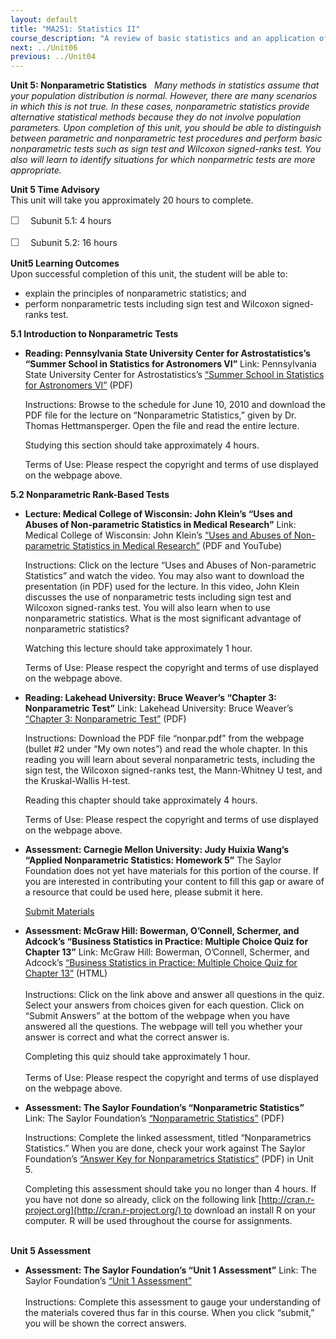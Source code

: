 ```yaml
---
layout: default
title: "MA251: Statistics II"
course_description: "A review of basic statistics and an application of statistical tools and techniques that are routinely used by modern statisticians for building models to analyze complex, multivariate problems."
next: ../Unit06
previous: ../Unit04
---
```

**Unit 5: Nonparametric Statistics** <span id="5"></span> 
*Many methods in statistics assume that your population distribution is
normal. However, there are many scenarios in which this is not true. In
these cases, nonparametric statistics provide alternative statistical
methods because they do not involve population parameters. Upon
completion of this unit, you should be able to distinguish between
parametric and nonparametric test procedures and perform basic
nonparametric tests such as sign test and Wilcoxon signed-ranks test.
You also will learn to identify situations for which nonparmetric tests
are more appropriate.*

**Unit 5 Time Advisory**  
This unit will take you approximately 20 hours to complete.  
  
 <span dir="LTR"><span
style="color: rgb(85, 85, 85); font-family: 'Myriad Pro', 'Gill Sans', 'Gill Sans MT', Calibri, sans-serif; font-size: 16px; line-height: 21px; text-align: left; -webkit-text-size-adjust: none; ">☐
   </span>Subunit 5.1: 4 hours</span>  
  
 <span dir="LTR"><span
style="color: rgb(85, 85, 85); font-family: 'Myriad Pro', 'Gill Sans', 'Gill Sans MT', Calibri, sans-serif; font-size: 16px; line-height: 21px; text-align: left; -webkit-text-size-adjust: none; ">☐
   </span>Subunit 5.2: 16 hours</span>

**Unit5 Learning Outcomes**  
Upon successful completion of this unit, the student will be able to:  
  
-   <span dir="LTR">explain the principles of nonparametric statistics;
    and</span>
-   <span dir="LTR">perform nonparametric tests including sign test and
    Wilcoxon signed-ranks test.</span>

**5.1 Introduction to Nonparametric Tests** <span id="5.1"></span> 
-   **Reading: Pennsylvania State University Center for
    Astrostatistics’s “Summer School in Statistics for Astronomers VI”**
    Link: Pennsylvania State University Center for Astrostatistics’s
    [“Summer School in Statistics for Astronomers
    VI”](http://astrostatistics.psu.edu/su10/program.html) (PDF)  
      
     Instructions: Browse to the schedule for June 10, 2010 and download
    the PDF file for the lecture on “Nonparametric Statistics,” given by
    Dr. Thomas Hettmansperger. Open the file and read the entire
    lecture.   
      
     Studying this section should take approximately 4 hours.  
      
     Terms of Use: Please respect the copyright and terms of use
    displayed on the webpage above.

**5.2 Nonparametric Rank-Based Tests** <span id="5.2"></span> 
-   **Lecture: Medical College of Wisconsin: John Klein’s “Uses and
    Abuses of Non-parametric Statistics in Medical Research”**
    Link: Medical College of Wisconsin: John Klein’s [“Uses and Abuses
    of Non-parametric Statistics in Medical
    Research”](http://www.mcw.edu/biostatistics/LectureSeriesVideos.htm)
    (PDF and YouTube)  
      
     Instructions: Click on the lecture “Uses and Abuses of
    Non-parametric Statistics” and watch the video. You may also want to
    download the presentation (in PDF) used for the lecture. In this
    video, John Klein discusses the use of nonparametric tests including
    sign test and Wilcoxon signed-ranks test. You will also learn when
    to use nonparametric statistics. What is the most significant
    advantage of nonparametric statistics?  
      
     Watching this lecture should take approximately 1 hour.  
      
     Terms of Use: Please respect the copyright and terms of use
    displayed on the webpage above.

-   **Reading: Lakehead University: Bruce Weaver’s “Chapter 3:
    Nonparametric Test”**
    Link: Lakehead University: Bruce Weaver’s [“Chapter 3: Nonparametric
    Test”](https://sites.google.com/a/lakeheadu.ca/bweaver/Home/statistics/notes)
    (PDF)  
      
     Instructions: Download the PDF file “nonpar.pdf” from the webpage
    (bullet \#2 under “My own notes”) and read the whole chapter. In
    this reading you will learn about several nonparametric tests,
    including the sign test, the Wilcoxon signed-ranks test, the
    Mann-Whitney U test, and the Kruskal-Wallis H-test.   
      
     Reading this chapter should take approximately 4 hours.  
      
     Terms of Use: Please respect the copyright and terms of use
    displayed on the webpage above.

-   **Assessment: Carnegie Mellon University: Judy Huixia Wang’s
    “Applied Nonparametric Statistics: Homework 5”**
    The Saylor Foundation does not yet have materials for this portion
    of the course. If you are interested in contributing your content to
    fill this gap or aware of a resource that could be used here, please
    submit it here.

    [Submit Materials](/contribute/)

-   **Assessment: McGraw Hill: Bowerman, O’Connell, Schermer, and
    Adcock’s “Business Statistics in Practice: Multiple Choice Quiz for
    Chapter 13”**
    Link: McGraw Hill: Bowerman, O’Connell, Schermer, and Adcock’s
    [“Business Statistics in Practice: Multiple Choice Quiz for Chapter
    13”](http://highered.mcgraw-hill.com/sites/0070983755/student_view0/chapter13/multiple_choice_quiz.html)
    (HTML)  
        
     Instructions: Click on the link above and answer all questions in
    the quiz. Select your answers from choices given for each question.
    Click on “Submit Answers” at the bottom of the webpage when you have
    answered all the questions. The webpage will tell you whether your
    answer is correct and what the correct answer is.   
      
     Completing this quiz should take approximately 1 hour.  
        
     Terms of Use: Please respect the copyright and terms of use
    displayed on the webpage above.

-   **Assessment: The Saylor Foundation’s “Nonparametric Statistics”**
    Link: The Saylor Foundation’s [“Nonparametric
    Statistics](https://resources.saylor.org/archived/wp-content/uploads/2012/08/MA251-Assessment-Unit-5-Nonparametric-statistics.FINAL_.pdf)[”](https://resources.saylor.org/archived/wp-content/uploads/2012/08/MA251-Assessment-Unit-5-Nonparametric-statistics.FINAL_.pdf)
    (PDF)  
      
     Instructions: Complete the linked assessment, titled
    “Nonparametrics Statistics.” When you are done, check your work
    against The Saylor Foundation’s [“Answer Key for Nonparametrics
    Statistics](https://resources.saylor.org/archived/wp-content/uploads/2012/08/MA251-Assessment-AnswerKey-Unit-5-Nonparametric-Statistics.FINAL_.pdf)[”](https://resources.saylor.org/archived/wp-content/uploads/2012/08/MA251-Assessment-AnswerKey-Unit-5-Nonparametric-Statistics.FINAL_.pdf) (PDF)
    in Unit 5.   
      
     Completing this assessment should take you no longer than 4 hours.
    If you have not done so already, click on the following link
    [http://cran.r-project.org](http://cran.r-project.org/) to download
    an install R on your computer. R will be used throughout the course
    for assignments.  
      

**Unit 5 Assessment** <span id="5.3"></span> 
-   **Assessment: The Saylor Foundation’s “Unit 1 Assessment”**
    Link: The Saylor Foundation’s [“Unit 1
    Assessment”](http://school.saylor.org/mod/quiz/view.php?id=1322)  
        
     Instructions: Complete this assessment to gauge your understanding
    of the materials covered thus far in this course. When you click
    “submit,” you will be shown the correct answers.


